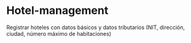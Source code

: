 # Hotel-management
Registrar hoteles con datos básicos y datos tributarios (NIT, dirección, ciudad, número máximo de habitaciones)
